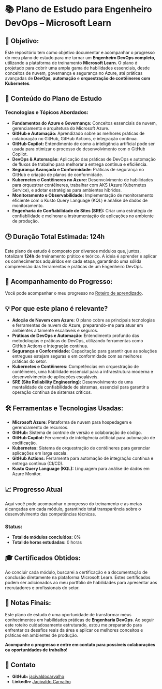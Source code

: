 # 📚 **Plano de Estudo para Engenheiro DevOps** – Microsoft Learn

## 🚀 **Objetivo:**
Este repositório tem como objetivo documentar e acompanhar o progresso do meu plano de estudo para me tornar um **Engenheiro DevOps completo**, utilizando a plataforma de treinamento **Microsoft Learn**. O plano é projetado para cobrir uma ampla gama de habilidades essenciais, desde conceitos de nuvem, governança e segurança no Azure, até práticas avançadas de **DevOps**, **automação** e **orquestração de contêineres com Kubernetes**.


## 🎯 **Conteúdo do Plano de Estudo**

### **Tecnologias e Tópicos Abordados:**
- **Fundamentos do Azure e Governança:** Conceitos essenciais de nuvem, gerenciamento e arquitetura do Microsoft Azure.
- **GitHub e Automação:** Aprendizado sobre as melhores práticas de colaboração no GitHub, GitHub Actions, e integração contínua.
- **GitHub Copilot:** Entendimento de como a inteligência artificial pode ser usada para otimizar o processo de desenvolvimento com o GitHub Copilot.
- **DevOps & Automação:** Aplicação das práticas de DevOps e automação de fluxos de trabalho para melhorar a entrega contínua e eficiência.
- **Segurança Avançada e Conformidade:** Práticas de segurança no GitHub e criação de planos de conformidade.
- **Kubernetes e Contêineres no Azure:** Desenvolvimento de habilidades para orquestrar contêineres, trabalhar com AKS (Azure Kubernetes Service), e adotar estratégias para ambientes híbridos.
- **Monitoramento e Observabilidade:** Implementação de monitoramento eficiente com o Kusto Query Language (KQL) e análise de dados de monitoramento.
- **Engenharia de Confiabilidade de Sites (SRE):** Criar uma estratégia de confiabilidade e melhorar a instrumentação de aplicações no ambiente de produção.


## 🕒 **Duração Total Estimada: 124h**

Este plano de estudo é composto por diversos módulos que, juntos, totalizam **124h** de treinamento prático e teórico. A ideia é aprender e aplicar os conhecimentos adquiridos em cada etapa, garantindo uma sólida compreensão das ferramentas e práticas de um Engenheiro DevOps.


## 🔗 **Acompanhamento do Progresso:**

Você pode acompanhar o meu progresso no [Roteiro de aprendizado](/roteiro_de_aprendizagem_cloud_e_devops.md).


## 💡 **Por que este plano é relevante?**

- **Adoção de Nuvem com Azure:** O plano cobre as principais tecnologias e ferramentas de nuvem do Azure, preparando-me para atuar em ambientes altamente escaláveis e seguros.
- **Práticas de DevOps e Automação:** Entendimento profundo das metodologias e práticas do DevOps, utilizando ferramentas como GitHub Actions e integração contínua.
- **Segurança e Conformidade:** Capacitação para garantir que as soluções entregues estejam seguras e em conformidade com as melhores práticas do setor.
- **Kubernetes e Contêineres:** Competências em orquestração de contêineres, uma habilidade essencial para a infraestrutura moderna e desenvolvimento de aplicações escaláveis.
- **SRE (Site Reliability Engineering):** Desenvolvimento de uma mentalidade de confiabilidade de sistemas, essencial para garantir a operação contínua de sistemas críticos.


## 🛠️ **Ferramentas e Tecnologias Usadas:**
- **Microsoft Azure:** Plataforma de nuvem para hospedagem e gerenciamento de recursos.
- **GitHub:** Sistema de controle de versão e colaboração de código.
- **GitHub Copilot:** Ferramenta de inteligência artificial para automação de codificação.
- **Kubernetes:** Sistema de orquestração de contêineres para gerenciar aplicações em larga escala.
- **GitHub Actions:** Ferramenta para automação de integração contínua e entrega contínua (CI/CD).
- **Kusto Query Language (KQL):** Linguagem para análise de dados em Azure Monitor.


## 📈 **Progresso Atual**

Aqui você pode acompanhar o progresso do treinamento e as metas alcançadas em cada módulo, garantindo total transparência sobre o desenvolvimento das competências técnicas.

### **Status:**
- **Total de módulos concluídos:** 0%
- **Total de horas estudadas:** 0 horas


## 🎓 **Certificados Obtidos:**

Ao concluir cada módulo, buscarei a certificação e a documentação de conclusão diretamente na plataforma Microsoft Learn. Estes certificados podem ser adicionados ao meu portfólio de habilidades para apresentar aos recrutadores e profissionais do setor.


## 📝 **Notas Finais:**

Este plano de estudo é uma oportunidade de transformar meus conhecimentos em habilidades práticas de **Engenharia DevOps**. Ao seguir este roteiro cuidadosamente estruturado, estou me preparando para enfrentar os desafios reais da área e aplicar os melhores conceitos e práticas em ambientes de produção.

**Acompanhe o progresso e entre em contato para possíveis colaborações ou oportunidades de trabalho!**


## 💬 **Contato**

- **GitHub:** [jacivaldocarvalho](https://github.com/jacivaldocarvalho)
- **LinkedIn:** [Jacivaldo Carvalho](https://www.linkedin.com/in/jacivaldocarvalho)

